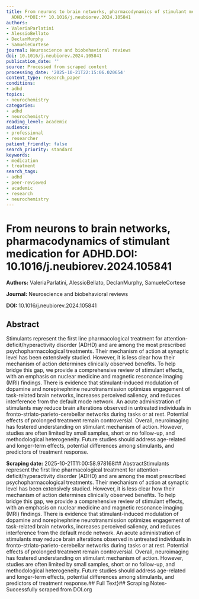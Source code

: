 ```yaml
---
title: From neurons to brain networks, pharmacodynamics of stimulant medication for
  ADHD.**DOI:** 10.1016/j.neubiorev.2024.105841
authors:
- ValeriaParlatini
- AlessioBellato
- DeclanMurphy
- SamueleCortese
journal: Neuroscience and biobehavioral reviews
doi: 10.1016/j.neubiorev.2024.105841
publication_date: ''
source: Processed from scraped content
processing_date: '2025-10-21T22:15:06.020654'
content_type: research_paper
conditions:
- adhd
topics:
- neurochemistry
categories:
- adhd
- neurochemistry
reading_level: academic
audience:
- professional
- researcher
patient_friendly: false
search_priority: standard
keywords:
- medication
- treatment
search_tags:
- adhd
- peer-reviewed
- academic
- research
- neurochemistry
---
```


# From neurons to brain networks, pharmacodynamics of stimulant medication for ADHD.**DOI:** 10.1016/j.neubiorev.2024.105841

**Authors:** ValeriaParlatini, AlessioBellato, DeclanMurphy, SamueleCortese

**Journal:** Neuroscience and biobehavioral reviews

**DOI:** 10.1016/j.neubiorev.2024.105841

## Abstract

Stimulants represent the first line pharmacological treatment for attention-deficit/hyperactivity disorder (ADHD) and are among the most prescribed psychopharmacological treatments. Their mechanism of action at synaptic level has been extensively studied. However, it is less clear how their mechanism of action determines clinically observed benefits. To help bridge this gap, we provide a comprehensive review of stimulant effects, with an emphasis on nuclear medicine and magnetic resonance imaging (MRI) findings. There is evidence that stimulant-induced modulation of dopamine and norepinephrine neurotransmission optimizes engagement of task-related brain networks, increases perceived saliency, and reduces interference from the default mode network. An acute administration of stimulants may reduce brain alterations observed in untreated individuals in fronto-striato-parieto-cerebellar networks during tasks or at rest. Potential effects of prolonged treatment remain controversial. Overall, neuroimaging has fostered understanding on stimulant mechanism of action. However, studies are often limited by small samples, short or no follow-up, and methodological heterogeneity. Future studies should address age-related and longer-term effects, potential differences among stimulants, and predictors of treatment response.

**Scraping date:** 2025-10-21T11:00:58.978168## AbstractStimulants represent the first line pharmacological treatment for attention-deficit/hyperactivity disorder (ADHD) and are among the most prescribed psychopharmacological treatments. Their mechanism of action at synaptic level has been extensively studied. However, it is less clear how their mechanism of action determines clinically observed benefits. To help bridge this gap, we provide a comprehensive review of stimulant effects, with an emphasis on nuclear medicine and magnetic resonance imaging (MRI) findings. There is evidence that stimulant-induced modulation of dopamine and norepinephrine neurotransmission optimizes engagement of task-related brain networks, increases perceived saliency, and reduces interference from the default mode network. An acute administration of stimulants may reduce brain alterations observed in untreated individuals in fronto-striato-parieto-cerebellar networks during tasks or at rest. Potential effects of prolonged treatment remain controversial. Overall, neuroimaging has fostered understanding on stimulant mechanism of action. However, studies are often limited by small samples, short or no follow-up, and methodological heterogeneity. Future studies should address age-related and longer-term effects, potential differences among stimulants, and predictors of treatment response.## Full Text}## Scraping Notes- Successfully scraped from DOI.org